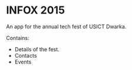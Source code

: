 INFOX 2015
============

An app for the annual tech fest of USICT Dwarka.

Contains:
* Details of the fest.
* Contacts
* Events
